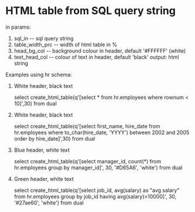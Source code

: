 # HTML table from SQL query string

in params:
1) sql_in -- sql query string
2) table_width_prc -- width of html table in %
3) head_bg_col -- background colour in header, default '#FFFFFF' (white)
4) text_head_col -- colour of text in header, default 'black'
output: html string 

Examples using hr schema: 



1)  White header, black text 

    select create_html_table(q'[select * 
                               from hr.employees 
                               where rownum < 10]',30) from dual
2) White header, black text

   select create_html_table(q'[select first_name, hire_date from hr.employees 
                               where to_char(hire_date, 'YYYY') between 2002 and 2005 
                               order by hire_date]',30) from dual

3) Blue header, white text

   select create_html_table(q'[select manager_id, count(*) 
                               from hr.employees 
                               group by manager_id]', 30, '#D65A6', 'white') from dual

4) Green header, white text 

   select create_html_table(q'[select job_id, avg(salary) as "avg salary" 
                               from hr.employees 
                               group by job_id 
                               having avg(salary)>10000]', 30, '#27ae60', 'white') from dual


